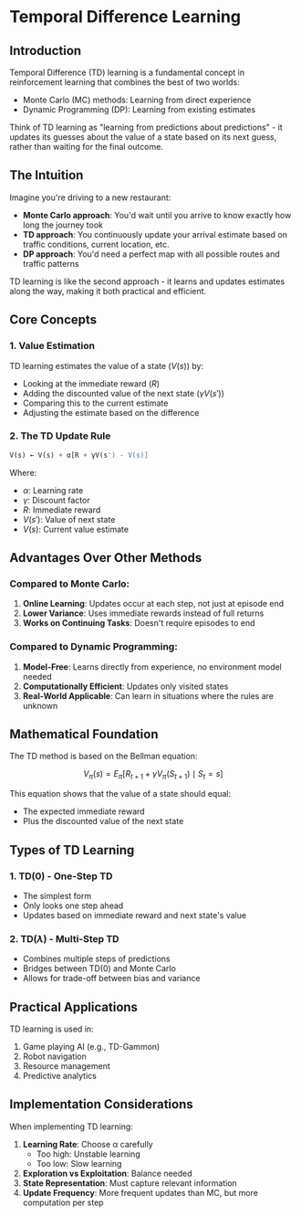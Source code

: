 # Temporal Difference Learning

## Introduction

Temporal Difference (TD) learning is a fundamental concept in reinforcement learning that combines the best of two worlds:
- Monte Carlo (MC) methods: Learning from direct experience
- Dynamic Programming (DP): Learning from existing estimates

Think of TD learning as "learning from predictions about predictions" - it updates its guesses about the value of a state based on its next guess, rather than waiting for the final outcome.

## The Intuition

Imagine you're driving to a new restaurant:
- **Monte Carlo approach**: You'd wait until you arrive to know exactly how long the journey took
- **TD approach**: You continuously update your arrival estimate based on traffic conditions, current location, etc.
- **DP approach**: You'd need a perfect map with all possible routes and traffic patterns

TD learning is like the second approach - it learns and updates estimates along the way, making it both practical and efficient.

## Core Concepts

### 1. Value Estimation
TD learning estimates the value of a state $(V(s))$ by:
- Looking at the immediate reward $(R)$
- Adding the discounted value of the next state $(\gamma V(s'))$
- Comparing this to the current estimate
- Adjusting the estimate based on the difference

### 2. The TD Update Rule
```python
V(s) ← V(s) + α[R + γV(s') - V(s)]
```
Where:
- $\alpha$: Learning rate
- $\gamma$: Discount factor
- $R$: Immediate reward
- $V(s')$: Value of next state
- $V(s)$: Current value estimate

## Advantages Over Other Methods

### Compared to Monte Carlo:
1. **Online Learning**: Updates occur at each step, not just at episode end
2. **Lower Variance**: Uses immediate rewards instead of full returns
3. **Works on Continuing Tasks**: Doesn't require episodes to end

### Compared to Dynamic Programming:
1. **Model-Free**: Learns directly from experience, no environment model needed
2. **Computationally Efficient**: Updates only visited states
3. **Real-World Applicable**: Can learn in situations where the rules are unknown

## Mathematical Foundation

The TD method is based on the Bellman equation:

$$V_\pi (s) = E_\pi \left[ R_{t+1} + \gamma V_\pi (S_{t+1}) \mid S_t = s\right]$$

This equation shows that the value of a state should equal:
- The expected immediate reward
- Plus the discounted value of the next state

## Types of TD Learning

### 1. TD(0) - One-Step TD
- The simplest form
- Only looks one step ahead
- Updates based on immediate reward and next state's value

### 2. TD($\lambda$) - Multi-Step TD
- Combines multiple steps of predictions
- Bridges between TD(0) and Monte Carlo
- Allows for trade-off between bias and variance

## Practical Applications

TD learning is used in:
1. Game playing AI (e.g., TD-Gammon)
2. Robot navigation
3. Resource management
4. Predictive analytics

## Implementation Considerations

When implementing TD learning:
1. **Learning Rate**: Choose α carefully
   - Too high: Unstable learning
   - Too low: Slow learning
2. **Exploration vs Exploitation**: Balance needed
3. **State Representation**: Must capture relevant information
4. **Update Frequency**: More frequent updates than MC, but more computation per step
